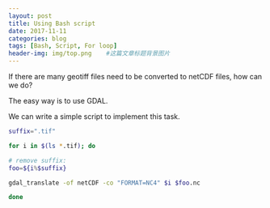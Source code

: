 ```yaml
---
layout: post
title: Using Bash script
date: 2017-11-11
categories: blog
tags: [Bash, Script, For loop]
header-img: img/top.png    #这篇文章标题背景图片
---
```


If there are many geotiff files need to be converted to netCDF files, how can we do?

The easy way is to use GDAL.

We can write a simple script to implement this task.

```bash
suffix=".tif"

for i in $(ls *.tif); do 

# remove suffix:
foo=${i%$suffix}

gdal_translate -of netCDF -co "FORMAT=NC4" $i $foo.nc

done
```